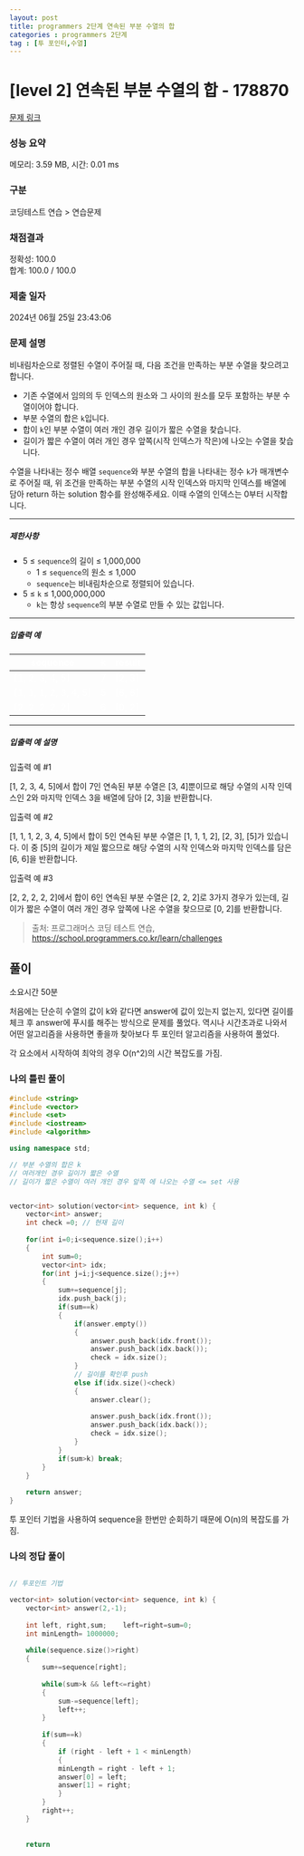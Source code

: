 ```yaml
---
layout: post
title: programmers 2단계 연속된 부분 수열의 합
categories : programmers 2단계
tag : [투 포인터,수열]
---
```


<style>
    table, th, td {
        color: white;
    }
</style>

# [level 2] 연속된 부분 수열의 합 - 178870 

[문제 링크](https://school.programmers.co.kr/learn/courses/30/lessons/178870#) 

### 성능 요약

메모리: 3.59 MB, 시간: 0.01 ms

### 구분

코딩테스트 연습 > 연습문제

### 채점결과

정확성: 100.0<br/>합계: 100.0 / 100.0

### 제출 일자

2024년 06월 25일 23:43:06

### 문제 설명

<p>비내림차순으로 정렬된 수열이 주어질 때, 다음 조건을 만족하는 부분 수열을 찾으려고 합니다.</p>

<ul>
<li>기존 수열에서 임의의 두 인덱스의 원소와 그 사이의 원소를 모두 포함하는 부분 수열이어야 합니다.</li>
<li>부분 수열의 합은 <code>k</code>입니다.</li>
<li>합이 <code>k</code>인 부분 수열이 여러 개인 경우 길이가 짧은 수열을 찾습니다.</li>
<li>길이가 짧은 수열이 여러 개인 경우 앞쪽(시작 인덱스가 작은)에 나오는 수열을 찾습니다.</li>
</ul>

<p>수열을 나타내는 정수 배열 <code>sequence</code>와 부분 수열의 합을 나타내는 정수 <code>k</code>가 매개변수로 주어질 때, 위 조건을 만족하는 부분 수열의 시작 인덱스와 마지막 인덱스를 배열에 담아 return 하는 solution 함수를 완성해주세요. 이때 수열의 인덱스는 0부터 시작합니다.</p>

<hr>

<h5>제한사항</h5>

<ul>
<li>5 ≤ <code>sequence</code>의 길이 ≤ 1,000,000

<ul>
<li>1 ≤ <code>sequence</code>의 원소 ≤ 1,000</li>
<li><code>sequence</code>는 비내림차순으로 정렬되어 있습니다.</li>
</ul></li>
<li>5 ≤ <code>k</code> ≤ 1,000,000,000

<ul>
<li><code>k</code>는 항상 <code>sequence</code>의 부분 수열로 만들 수 있는 값입니다.</li>
</ul></li>
</ul>

<hr>

<h5>입출력 예</h5>
<table class="table">
        <thead><tr>
<th>sequence</th>
<th>k</th>
<th>result</th>
</tr>
</thead>
        <tbody><tr>
<td>[1, 2, 3, 4, 5]</td>
<td>7</td>
<td>[2, 3]</td>
</tr>
<tr>
<td>[1, 1, 1, 2, 3, 4, 5]</td>
<td>5</td>
<td>[6, 6]</td>
</tr>
<tr>
<td>[2, 2, 2, 2, 2]</td>
<td>6</td>
<td>[0, 2]</td>
</tr>
</tbody>
      </table>
<hr>

<h5>입출력 예 설명</h5>

<p>입출력 예 #1</p>

<p>[1, 2, 3, 4, 5]에서 합이 7인 연속된 부분 수열은 [3, 4]뿐이므로 해당 수열의 시작 인덱스인 2와 마지막 인덱스 3을 배열에 담아 [2, 3]을 반환합니다.</p>

<p>입출력 예 #2</p>

<p>[1, 1, 1, 2, 3, 4, 5]에서 합이 5인 연속된 부분 수열은 [1, 1, 1, 2], [2, 3], [5]가 있습니다. 이 중 [5]의 길이가 제일 짧으므로 해당 수열의 시작 인덱스와 마지막 인덱스를 담은 [6, 6]을 반환합니다.</p>

<p>입출력 예 #3</p>

<p>[2, 2, 2, 2, 2]에서 합이 6인 연속된 부분 수열은 [2, 2, 2]로 3가지 경우가 있는데, 길이가 짧은 수열이 여러 개인 경우 앞쪽에 나온 수열을 찾으므로 [0, 2]를 반환합니다.</p>


> 출처: 프로그래머스 코딩 테스트 연습, https://school.programmers.co.kr/learn/challenges

## 풀이

소요시간 50분

처음에는 단순히 수열의 값이 k와 같다면 answer에 값이 있는지 없는지, 있다면 길이를 체크 후 answer에 푸시를 해주는 방식으로 문제를 풀었다. 역시나 시간초과로 나와서 어떤 알고리즘을 사용하면 좋을까 찾아보다 투 포인터 알고리즘을 사용하여 풀었다.   

각 요소에서 시작하여 최악의 경우 O(n^2)의 시간 복잡도를 가짐.

### 나의 틀린 풀이

```c++
#include <string>
#include <vector>
#include <set>
#include <iostream>
#include <algorithm>

using namespace std;

// 부분 수열의 합은 k
// 여러개인 경우 길이가 짧은 수열
// 길이가 짧은 수열이 여러 개인 경우 앞쪽 에 나오는 수열 <= set 사용


vector<int> solution(vector<int> sequence, int k) {
    vector<int> answer;
    int check =0; // 현재 길이
    
    for(int i=0;i<sequence.size();i++)
    {        
        int sum=0;
        vector<int> idx;
        for(int j=i;j<sequence.size();j++)
        {
            sum+=sequence[j];
            idx.push_back(j);
            if(sum==k)
            {
                if(answer.empty())
                {
                    answer.push_back(idx.front());
                    answer.push_back(idx.back());
                    check = idx.size();
                }
                // 길이를 확인후 push
                else if(idx.size()<check)
                {
                    answer.clear();
                    
                    answer.push_back(idx.front());
                    answer.push_back(idx.back());
                    check = idx.size();
                }
            }
            if(sum>k) break;
        }        
    }
    
    return answer;
}
```

투 포인터 기법을 사용하여 sequence을 한번만 순회하기 때문에 O(n)의 복잡도를 가짐.   


### 나의 정답 풀이

```c++

// 투포인트 기법

vector<int> solution(vector<int> sequence, int k) {
    vector<int> answer(2,-1);
    
    int left, right,sum;    left=right=sum=0;
    int minLength= 1000000;
    
    while(sequence.size()>right)
    {
        sum+=sequence[right];
        
        while(sum>k && left<=right)
        {
            sum-=sequence[left];
            left++;
        }
        
        if(sum==k)
        {
            if (right - left + 1 < minLength) 
            {
            minLength = right - left + 1;  
            answer[0] = left;
            answer[1] = right;
            }    
        }     
        right++;
    }
    
    
    return
```